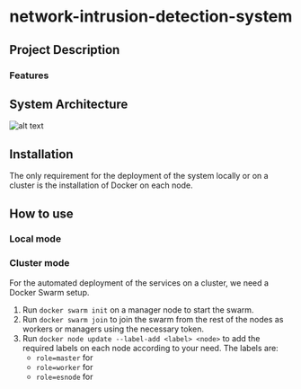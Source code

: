 # network-intrusion-detection-system

## Project Description

### Features

## System Architecture
![alt text](https://i.imgur.com/jkndEV3.png)


## Installation 
The only requirement for the deployment of the system locally or on a cluster is the installation of Docker on each node.

## How to use
### Local mode


### Cluster mode
For the automated deployment of the services on a cluster, we need a Docker Swarm setup.

1. Run `docker swarm init` on a manager node to start the swarm.
2. Run `docker swarm join` to join the swarm from the rest of the nodes as workers or managers using the necessary token.
3. Run `docker node update --label-add <label> <node>` to add the required labels on each node according to your need.
The labels are:
    * `role=master` for 
    * `role=worker` for
    * `role=esnode` for

